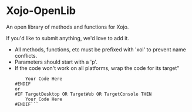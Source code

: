 # Xojo-OpenLib
An open library of methods and functions for Xojo.

If you'd like to submit anything, we'd love to add it. 

- All methods, functions, etc must be prefixed with 'xol' to prevent name conflicts.
- Parameters should start with a 'p'.
- If the code won't work on all platforms, wrap the code for its target"
	```#IF TargetiOS THEN
		Your Code Here
	#ENDIF
	or
	#IF TargetDesktop OR TargetWeb OR TargetConsole THEN
		Your Code Here
	#ENDIF```